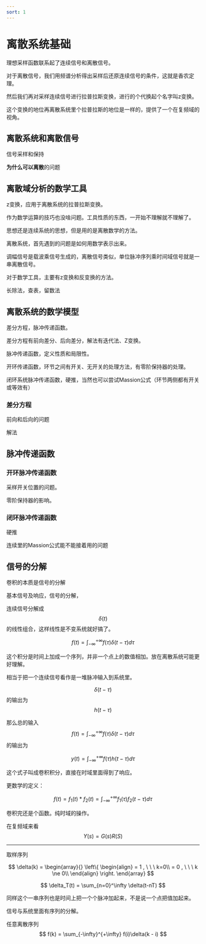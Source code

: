 ```yaml
---
sort: 1
---
```

# 离散系统基础

理想采样函数联系起了连续信号和离散信号。

对于离散信号，我们用频谱分析得出采样后还原连续信号的条件，这就是香农定理。

然后我们再对采样连续信号进行拉普拉斯变换，进行的个代换起个名字叫z变换。


这个变换的地位再离散系统里个拉普拉斯的地位是一样的，提供了一个在复频域的视角。


## 离散系统和离散信号


信号采样和保持

**为什么可以离散**的问题


## 离散域分析的数学工具

z变换，应用于离散系统的拉普拉斯变换。

作为数学运算的技巧也没啥问题。工具性质的东西，一开始不理解就不理解了。

思想还是连续系统的思想，但是用的是离散数学的方法。


离散系统，首先遇到的问题是如何用数学表示出来。

调幅信号是载波乘信号生成的，离散信号类似，单位脉冲序列乘时间域信号就是一串离散信号。


对于数学工具，主要有z变换和反变换的方法。

长除法，查表，留数法

## 离散系统的数学模型

差分方程，脉冲传递函数。

差分方程有前向差分、后向差分，解法有迭代法、Z变换。

脉冲传递函数，定义性质和局限性。

开环传递函数，环节之间有开关、无开关的处理方法，有零阶保持器的处理。

闭环系统脉冲传递函数，硬推，当然也可以尝试Massion公式（环节两侧都有开关或等效有）

### 差分方程

前向和后向的问题

解法

## 脉冲传递函数

### 开环脉冲传递函数

采样开关位置的问题。

零阶保持器的影响。

### 闭环脉冲传递函数

硬推


连续里的Massion公式能不能接着用的问题






## 信号的分解

卷积的本质是信号的分解

基本信号及响应，信号的分解，

连续信号分解成$$ \delta(t) $$的线性组合，这样线性是不变系统就好搞了。


$$ f(t) = \int_{-\infty}^{+\infty} f(\tau)\delta(t-\tau)d\tau $$

这个积分是时间上加成一个序列，并非一个点上的数值相加。放在离散系统可能更好理解。

相当于把一个连续信号看作是一堆脉冲输入到系统里。

$$ \delta(t-\tau) $$的输出为$$ h(t-\tau) $$

那么总的输入$$ f(t) = \int_{-\infty}^{+\infty} f(\tau)\delta(t-\tau)d\tau $$的输出为

$$ y(t) = \int_{-\infty}^{+\infty} f(\tau)h(t-\tau)d\tau $$

这个式子叫成卷积积分，直接在时域里面得到了响应。

更数学的定义：

$$ f(t) = f_1(t)*f_2(t) = \int_{-\infty}^{+\infty} f_1(\tau)f_2(t-\tau)d\tau $$

卷积完还是个函数。纯时域的操作。

在复频域来看$$ Y(s) = G(s)R(S) $$



---

取样序列

$$ \delta(k) = 
\begin{array}{}
    \left\{
        \begin{align}
            = 1 , \ \ \ k=0\\
            = 0 , \ \ \ k \ne 0\\
        \end{align}
    \right.
\end{array} $$


$$ \delta_T(t) = \sum_{n=0}^\infty \delta(t-nT) $$

同样这个一串序列也是时间上把一个个脉冲加起来，不是说一个点把值加起来。

信号与系统里面有序列的分解。

任意离散序列$$ f(k) = \sum_{-\infty}^{+\infty} f(i)\delta(k - i) $$



